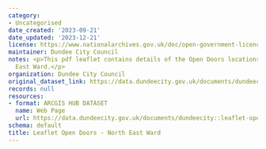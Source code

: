 ```yaml
---
category:
- Uncategorised
date_created: '2023-09-21'
date_updated: '2023-12-21'
license: https://www.nationalarchives.gov.uk/doc/open-government-licence/version/3/
maintainer: Dundee City Council
notes: <p>This pdf leaflet contains details of the Open Doors locations within North
  East Ward.</p>
organization: Dundee City Council
original_dataset_link: https://data.dundeecity.gov.uk/documents/dundeecity::leaflet-open-doors-north-east-ward
records: null
resources:
- format: ARCGIS HUB DATASET
  name: Web Page
  url: https://data.dundeecity.gov.uk/documents/dundeecity::leaflet-open-doors-north-east-ward
schema: default
title: Leaflet Open Doors - North East Ward
---
```

